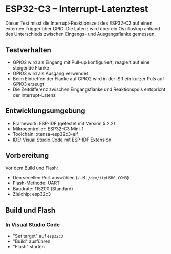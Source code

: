 # ESP32-C3 – Interrupt-Latenztest

Dieser Test misst die Interrupt-Reaktionszeit des ESP32-C3 auf einen externen Trigger über GPIO. Die Latenz wird über ein Oszilloskop anhand des Unterschieds zwischen Eingangs- und Ausgangsflanke gemessen.

## Testverhalten

- GPIO2 wird als Eingang mit Pull-up konfiguriert, reagiert auf eine steigende Flanke
- GPIO3 wird als Ausgang verwendet
- Beim Eintreffen der Flanke auf GPIO2 wird in der ISR ein kurzer Puls auf GPIO3 erzeugt
- Die Zeitdifferenz zwischen Eingangsflanke und Reaktionspuls entspricht der Interrupt-Latenz

## Entwicklungsumgebung

- Framework: ESP-IDF (getestet mit Version 5.2.2)
- Mikrocontroller: ESP32-C3 Mini-1
- Toolchain: xtensa-esp32c3-elf
- IDE: Visual Studio Code mit ESP-IDF Extension

## Vorbereitung

Vor dem Build und Flash:

- Den seriellen Port auswählen (z. B. `/dev/ttyUSB0`, `COM3`)
- Flash-Methode: UART
- Baudrate: 115200 (Standard)
- Zielchip: esp32c3

## Build und Flash

### In Visual Studio Code

- "Set target" auf `esp32c3`
- "Build" ausführen
- "Flash" starten

